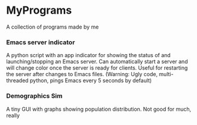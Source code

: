 # MyPrograms
A collection of programs made by me

### Emacs server indicator
A python script with an app indicator for showing the status of and launching/stopping an Emacs server. Can automatically start a server and will change color once the server is ready for clients. Useful for restarting the server after changes to Emacs files. (Warning: Ugly code, multi-threaded python, pings Emacs every 5 seconds by default)

### Demographics Sim
A tiny GUI with graphs showing population distribution. Not good for much, really
